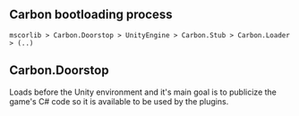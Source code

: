## Carbon bootloading process
`mscorlib > Carbon.Doorstop > UnityEngine > Carbon.Stub > Carbon.Loader > (..)`

## Carbon.Doorstop
Loads before the Unity environment and it's main goal is to publicize the game's C# code
so it is available to be used by the plugins. 
